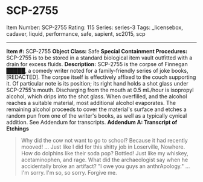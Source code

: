 # SCP-2755
Item Number: SCP-2755
Rating: 115
Series: series-3
Tags: _licensebox, cadaver, liquid, performance, safe, sapient, sc2015, scp

---

**Item #:** SCP-2755
**Object Class:** Safe
**Special Containment Procedures:** SCP-2755 is to be stored in a standard biological item vault outfitted with a drain for excess fluids.
**Description:** SCP-2755 is the corpse of Finnegan █████, a comedy writer noted for a family-friendly series of joke books, [REDACTED]. The corpse itself is effectively affixed to the couch supporting it. Of particular note is its position; its right hand holds a shot glass under SCP-2755's mouth. Discharging from the mouth at 0.5 mL/hour is isopropyl alcohol, which drips into the shot glass. When overfilled, and the alcohol reaches a suitable material, most additional alcohol evaporates. The remaining alcohol proceeds to cover the material's surface and etches a random pun from one of the writer's books, as well as a typically cynical addition. See Addendum for transcripts.
**Addendum A: Transcript of Etchings**
> Why did the cow not want to go to school? Because it had recently mooved!
> … Just like I did for this shitty job in Loserville, Nowhere.
> How do dolphins like their soda pop? Bottled!
> Just like my whiskey, acetaminophen, and rage.
> What did the archaeologist say when he accidentally broke an artifact? "I owe you guys an anthrApology."
> … I'm sorry. I'm so, so sorry. Forgive me.